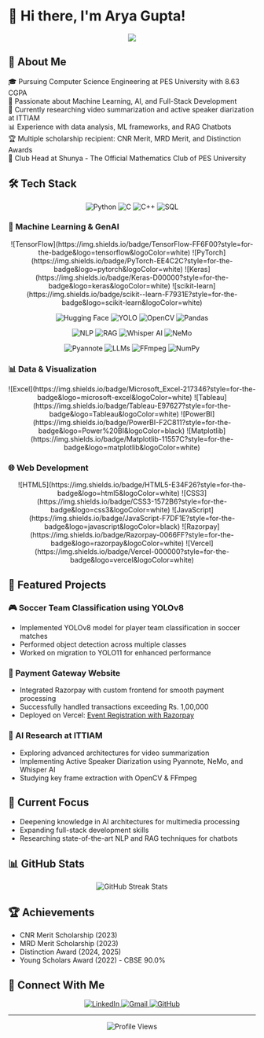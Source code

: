 # 👋 Hi there, I'm Arya Gupta!

<div align="center">
  <img src="https://readme-typing-svg.herokuapp.com?font=Fira+Code&size=25&duration=3000&pause=1000&color=2F81F7&center=true&vCenter=true&width=600&lines=Computer+Science+Engineering+Student;Research+Intern+at+ITTIAM;AI+and+Machine+Learning+Enthusiast;Full-Stack+Developer;Always+Learning..."/>
</div>

## 💫 About Me

🎓 Pursuing Computer Science Engineering at PES University with 8.63 CGPA  
🧠 Passionate about Machine Learning, AI, and Full-Stack Development  
🔬 Currently researching video summarization and active speaker diarization at ITTIAM  
📊 Experience with data analysis, ML frameworks, and RAG Chatbots  
🏆 Multiple scholarship recipient: CNR Merit, MRD Merit, and Distinction Awards  
🧮 Club Head at Shunya - The Official Mathematics Club of PES University

## 🛠️ Tech Stack

<div align="center">
  
  ![Python](https://img.shields.io/badge/Python-3776AB?style=for-the-badge&logo=python&logoColor=white)
  ![C](https://img.shields.io/badge/C-00599C?style=for-the-badge&logo=c&logoColor=white)
  ![C++](https://img.shields.io/badge/C%2B%2B-00599C?style=for-the-badge&logo=c%2B%2B&logoColor=white)
  ![SQL](https://img.shields.io/badge/SQL-4479A1?style=for-the-badge&logo=postgresql&logoColor=white)
</div>

### 🤖 Machine Learning & GenAI

<div align="center">
  ![TensorFlow](https://img.shields.io/badge/TensorFlow-FF6F00?style=for-the-badge&logo=tensorflow&logoColor=white)
  ![PyTorch](https://img.shields.io/badge/PyTorch-EE4C2C?style=for-the-badge&logo=pytorch&logoColor=white)
  ![Keras](https://img.shields.io/badge/Keras-D00000?style=for-the-badge&logo=keras&logoColor=white)
  ![scikit-learn](https://img.shields.io/badge/scikit--learn-F7931E?style=for-the-badge&logo=scikit-learn&logoColor=white)
  
  ![Hugging Face](https://img.shields.io/badge/Hugging_Face-FFD21E?style=for-the-badge&logo=huggingface&logoColor=black)
  ![YOLO](https://img.shields.io/badge/YOLO-00FFFF?style=for-the-badge&logo=yolo&logoColor=black)
  ![OpenCV](https://img.shields.io/badge/OpenCV-5C3EE8?style=for-the-badge&logo=opencv&logoColor=white)
  ![Pandas](https://img.shields.io/badge/Pandas-150458?style=for-the-badge&logo=pandas&logoColor=white)
  
  ![NLP](https://img.shields.io/badge/NLP-8A2BE2?style=for-the-badge&logo=nlp&logoColor=white)
  ![RAG](https://img.shields.io/badge/RAG-FF4500?style=for-the-badge&logo=vector&logoColor=white)
  ![Whisper AI](https://img.shields.io/badge/Whisper_AI-5436DA?style=for-the-badge&logo=openai&logoColor=white)
  ![NeMo](https://img.shields.io/badge/NeMo-76B900?style=for-the-badge&logo=nvidia&logoColor=white)
  
  ![Pyannote](https://img.shields.io/badge/Pyannote-00C7B7?style=for-the-badge&logo=audio&logoColor=white)
  ![LLMs](https://img.shields.io/badge/LLMs-000000?style=for-the-badge&logo=ai&logoColor=white)
  ![FFmpeg](https://img.shields.io/badge/FFmpeg-007808?style=for-the-badge&logo=ffmpeg&logoColor=white)
  ![NumPy](https://img.shields.io/badge/NumPy-013243?style=for-the-badge&logo=numpy&logoColor=white)
</div>

### 📊 Data & Visualization

<div align="center">
  ![Excel](https://img.shields.io/badge/Microsoft_Excel-217346?style=for-the-badge&logo=microsoft-excel&logoColor=white)
  ![Tableau](https://img.shields.io/badge/Tableau-E97627?style=for-the-badge&logo=Tableau&logoColor=white)
  ![PowerBI](https://img.shields.io/badge/PowerBI-F2C811?style=for-the-badge&logo=Power%20BI&logoColor=black)
  ![Matplotlib](https://img.shields.io/badge/Matplotlib-11557C?style=for-the-badge&logo=matplotlib&logoColor=white)
</div>

### 🌐 Web Development

<div align="center">
  ![HTML5](https://img.shields.io/badge/HTML5-E34F26?style=for-the-badge&logo=html5&logoColor=white)
  ![CSS3](https://img.shields.io/badge/CSS3-1572B6?style=for-the-badge&logo=css3&logoColor=white)
  ![JavaScript](https://img.shields.io/badge/JavaScript-F7DF1E?style=for-the-badge&logo=javascript&logoColor=black)
  ![Razorpay](https://img.shields.io/badge/Razorpay-0066FF?style=for-the-badge&logo=razorpay&logoColor=white)
  ![Vercel](https://img.shields.io/badge/Vercel-000000?style=for-the-badge&logo=vercel&logoColor=white)
</div>

## 🚀 Featured Projects

### 🎮 Soccer Team Classification using YOLOv8
- Implemented YOLOv8 model for player team classification in soccer matches
- Performed object detection across multiple classes
- Worked on migration to YOLO11 for enhanced performance

### 💸 Payment Gateway Website
- Integrated Razorpay with custom frontend for smooth payment processing
- Successfully handled transactions exceeding Rs. 1,00,000
- Deployed on Vercel: [Event Registration with Razorpay](https://event-registration-razorpay-9b6e.vercel.app/)

### 🤖 AI Research at ITTIAM
- Exploring advanced architectures for video summarization
- Implementing Active Speaker Diarization using Pyannote, NeMo, and Whisper AI
- Studying key frame extraction with OpenCV & FFmpeg

## 🌱 Current Focus

- Deepening knowledge in AI architectures for multimedia processing
- Expanding full-stack development skills
- Researching state-of-the-art NLP and RAG techniques for chatbots

## 📊 GitHub Stats

<div align="center">
  <img src="https://github-readme-streak-stats.herokuapp.com/?user=thegupta1694&theme=tokyonight" alt="GitHub Streak Stats" />
</div>

## 🏆 Achievements

- CNR Merit Scholarship (2023)
- MRD Merit Scholarship (2023)
- Distinction Award (2024, 2025)
- Young Scholars Award (2022) - CBSE 90.0%

## 🤝 Connect With Me

<div align="center">
  <a href="https://www.linkedin.com/in/arya-gupta-948136213/">
    <img src="https://img.shields.io/badge/LinkedIn-0077B5?style=for-the-badge&logo=linkedin&logoColor=white" alt="LinkedIn" />
  </a>
  <a href="mailto:the.gupta.1694@gmail.com">
    <img src="https://img.shields.io/badge/Gmail-D14836?style=for-the-badge&logo=gmail&logoColor=white" alt="Gmail" />
  </a>
  <a href="https://github.com/thegupta1694">
    <img src="https://img.shields.io/badge/GitHub-100000?style=for-the-badge&logo=github&logoColor=white" alt="GitHub" />
  </a>
</div>

---

<div align="center">
  <img src="https://komarev.com/ghpvc/?username=thegupta1694&color=blue" alt="Profile Views" />
</div>
